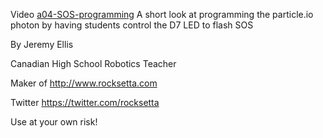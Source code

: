 Video [a04-SOS-programming](https://youtu.be/ZnaCcftdiR0?list=PL57Dnr1H_egsL0r4RXPA4PY2yZhOJk5Nr&t=5s) A short look at programming the particle.io photon by having students control the D7 LED to flash SOS






By Jeremy Ellis

Canadian High School Robotics Teacher

Maker of http://www.rocksetta.com

Twitter https://twitter.com/rocksetta

Use at your own risk!

